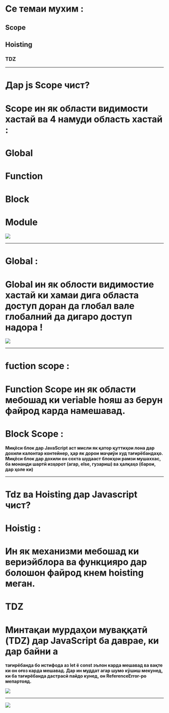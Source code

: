 # Се темаи мухим :
## Scope
## Hoisting
### TDZ
-----
# Дар js Scope чист?
# Scope ин як области видимости хастай ва 4 намуди область хастай :
# Global
# Function 
# Block
# Module
![](https://hashnode.com/utility/r?url=https%3A%2F%2Fcdn.hashnode.com%2Fres%2Fhashnode%2Fimage%2Fupload%2Fv1677183480767%2F41e10aae-6f9b-414f-8282-424fee518df1.png%3Fw%3D1200%26h%3D630%26fit%3Dcrop%26crop%3Dentropy%26auto%3Dcompress%2Cformat%26format%3Dwebp%26fm%3Dpng)

----
# Global : 
# Global ин як облости видимостие хастай ки хамаи дига областа доступ доран да глобал вале глобалний да дигаро доступ надора !
![](https://miro.medium.com/v2/resize:fit:1400/1*naPPWUJjDMmKXZzsWopOqQ.jpeg)

---

# fuction scope : 
# Function Scope ин як области мебошад ки veriable hояш аз берун файрод карда намешавад.


# Block Scope :
**Миқёси блок дар JavaScript аст
мисли як қатор қуттиҳои лона дар дохили калонтар
контейнер, ҳар як дорои маҷмӯи худ
тағирёбандаҳо. Миқёси блок дар дохили он сохта шудааст
блокҳои рамзи мушаххас, ба монанди шартӣ
изҳорот (агар, else, гузариш) ва ҳалқаҳо (барои,
дар ҳоле ки)**

----

# Tdz ва Hoisting дар Javascript чист?
# Hoistig :
# Ин як механизми мебошад ки вериэйблора ва функцияро дар болошон файрод кнем hoisting меган.
# TDZ
# Минтақаи мурдаҳои муваққатӣ (TDZ) дар JavaScript ба даврае, ки дар байни а
**тағирёбанда бо истифода аз let ё const эълон карда мешавад ва вақте ки он оғоз карда мешавад. Дар ин муддат агар
шумо кӯшиш мекунед, ки ба тағирёбанда дастрасӣ пайдо кунед, он ReferenceError-ро мепартояд.**

![](https://avatars.mds.yandex.net/i?id=e1ce819f04128b8b1010510fdd45d734ad62a5d2-10166367-images-thumbs&n=13)

----


![](https://encrypted-tbn0.gstatic.com/images?q=tbn:ANd9GcRn0dhiqdD3lx6hJOeeoct_Yu6ij3Uc3Qyurw&s)
